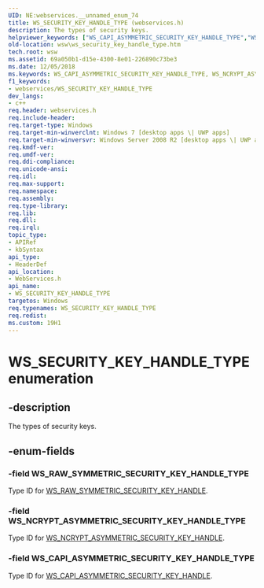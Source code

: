 ```yaml
---
UID: NE:webservices.__unnamed_enum_74
title: WS_SECURITY_KEY_HANDLE_TYPE (webservices.h)
description: The types of security keys.
helpviewer_keywords: ["WS_CAPI_ASYMMETRIC_SECURITY_KEY_HANDLE_TYPE","WS_NCRYPT_ASYMMETRIC_SECURITY_KEY_HANDLE_TYPE","WS_RAW_SYMMETRIC_SECURITY_KEY_HANDLE_TYPE","WS_SECURITY_KEY_HANDLE_TYPE","WS_SECURITY_KEY_HANDLE_TYPE enumeration [Web Services for Windows]","webservices/WS_CAPI_ASYMMETRIC_SECURITY_KEY_HANDLE_TYPE","webservices/WS_NCRYPT_ASYMMETRIC_SECURITY_KEY_HANDLE_TYPE","webservices/WS_RAW_SYMMETRIC_SECURITY_KEY_HANDLE_TYPE","webservices/WS_SECURITY_KEY_HANDLE_TYPE","wsw.ws_security_key_handle_type"]
old-location: wsw\ws_security_key_handle_type.htm
tech.root: wsw
ms.assetid: 69a050b1-d15e-4300-8e01-226890c73be3
ms.date: 12/05/2018
ms.keywords: WS_CAPI_ASYMMETRIC_SECURITY_KEY_HANDLE_TYPE, WS_NCRYPT_ASYMMETRIC_SECURITY_KEY_HANDLE_TYPE, WS_RAW_SYMMETRIC_SECURITY_KEY_HANDLE_TYPE, WS_SECURITY_KEY_HANDLE_TYPE, WS_SECURITY_KEY_HANDLE_TYPE enumeration [Web Services for Windows], webservices/WS_CAPI_ASYMMETRIC_SECURITY_KEY_HANDLE_TYPE, webservices/WS_NCRYPT_ASYMMETRIC_SECURITY_KEY_HANDLE_TYPE, webservices/WS_RAW_SYMMETRIC_SECURITY_KEY_HANDLE_TYPE, webservices/WS_SECURITY_KEY_HANDLE_TYPE, wsw.ws_security_key_handle_type
f1_keywords:
- webservices/WS_SECURITY_KEY_HANDLE_TYPE
dev_langs:
- c++
req.header: webservices.h
req.include-header: 
req.target-type: Windows
req.target-min-winverclnt: Windows 7 [desktop apps \| UWP apps]
req.target-min-winversvr: Windows Server 2008 R2 [desktop apps \| UWP apps]
req.kmdf-ver: 
req.umdf-ver: 
req.ddi-compliance: 
req.unicode-ansi: 
req.idl: 
req.max-support: 
req.namespace: 
req.assembly: 
req.type-library: 
req.lib: 
req.dll: 
req.irql: 
topic_type:
- APIRef
- kbSyntax
api_type:
- HeaderDef
api_location:
- WebServices.h
api_name:
- WS_SECURITY_KEY_HANDLE_TYPE
targetos: Windows
req.typenames: WS_SECURITY_KEY_HANDLE_TYPE
req.redist: 
ms.custom: 19H1
---
```


# WS_SECURITY_KEY_HANDLE_TYPE enumeration


## -description


The types of security keys.
            


## -enum-fields




### -field WS_RAW_SYMMETRIC_SECURITY_KEY_HANDLE_TYPE

Type ID for <a href="/windows/win32/api/webservices/ns-webservices-ws_raw_symmetric_security_key_handle">WS_RAW_SYMMETRIC_SECURITY_KEY_HANDLE</a>.


### -field WS_NCRYPT_ASYMMETRIC_SECURITY_KEY_HANDLE_TYPE

Type ID for <a href="/windows/win32/api/webservices/ns-webservices-ws_ncrypt_asymmetric_security_key_handle">WS_NCRYPT_ASYMMETRIC_SECURITY_KEY_HANDLE</a>.


### -field WS_CAPI_ASYMMETRIC_SECURITY_KEY_HANDLE_TYPE

Type ID for <a href="/windows/win32/api/webservices/ns-webservices-ws_capi_asymmetric_security_key_handle">WS_CAPI_ASYMMETRIC_SECURITY_KEY_HANDLE</a>.

